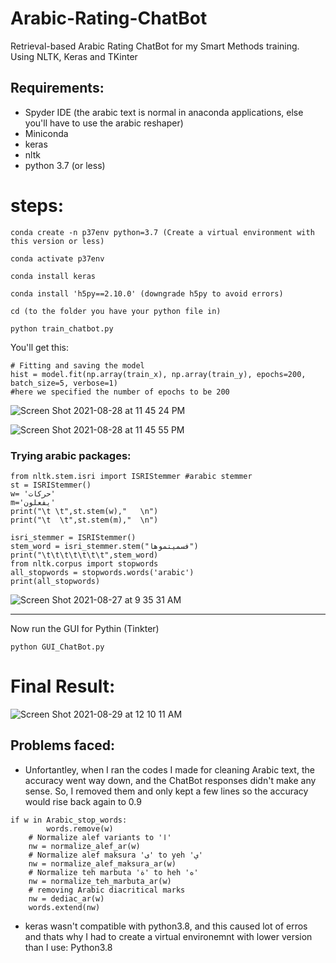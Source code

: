 # Arabic-Rating-ChatBot
Retrieval-based Arabic Rating ChatBot for my Smart Methods training. Using NLTK, Keras and TKinter 

## Requirements:
 - Spyder IDE (the arabic text is normal in anaconda applications, else you'll have to use the arabic reshaper)
 - Miniconda
 - keras 
 - nltk
 - python 3.7 (or less)


# steps:

```
conda create -n p37env python=3.7 (Create a virtual environment with this version or less)

conda activate p37env     

conda install keras 

conda install 'h5py==2.10.0' (downgrade h5py to avoid errors)

cd (to the folder you have your python file in)

python train_chatbot.py   
```
You'll get this:
```
# Fitting and saving the model 
hist = model.fit(np.array(train_x), np.array(train_y), epochs=200, batch_size=5, verbose=1) 
#here we specified the number of epochs to be 200
```
![Screen Shot 2021-08-28 at 11 45 24 PM](https://user-images.githubusercontent.com/53378171/131231310-749b10b9-3d1b-439e-869d-7debfe66e555.png)

![Screen Shot 2021-08-28 at 11 45 55 PM](https://user-images.githubusercontent.com/53378171/131231312-b1374308-1cb1-417f-bbf3-376c8d27bb7b.png)

### Trying arabic packages: 
```
from nltk.stem.isri import ISRIStemmer #arabic stemmer
st = ISRIStemmer()
w= 'حركات'
m='يفعلون'
print("\t \t",st.stem(w),"   \n")
print("\t  \t",st.stem(m),"  \n")

isri_stemmer = ISRIStemmer()
stem_word = isri_stemmer.stem("فسميتموها")
print("\t\t\t\t\t\t\t",stem_word)
from nltk.corpus import stopwords
all_stopwords = stopwords.words('arabic')
print(all_stopwords)
```
![Screen Shot 2021-08-27 at 9 35 31 AM](https://user-images.githubusercontent.com/53378171/131231438-dd15f9b2-acf9-4d87-9daa-49a3c5f74210.png)

--- 

Now run the GUI for Pythin (Tinkter)
```
python GUI_ChatBot.py
```
# Final Result:
![Screen Shot 2021-08-29 at 12 10 11 AM](https://user-images.githubusercontent.com/53378171/131231185-9a3d0a6c-93fe-4ed8-ae68-08b9d6e75c3e.png)

## Problems faced:

- Unfortantley, when I ran the codes I made for cleaning Arabic text, the accuracy went way down, and the ChatBot responses didn't make any sense. So, I removed them and only kept a few lines so the accuracy would rise back again to 0.9
```
if w in Arabic_stop_words:
        words.remove(w)
    # Normalize alef variants to 'ا'
    nw = normalize_alef_ar(w)
    # Normalize alef maksura 'ى' to yeh 'ي'
    nw = normalize_alef_maksura_ar(w)
    # Normalize teh marbuta 'ة' to heh 'ه'
    nw = normalize_teh_marbuta_ar(w)
    # removing Arabic diacritical marks
    nw = dediac_ar(w)
    words.extend(nw)
```
- keras wasn't compatible with python3.8, and this caused lot of erros and thats why I had to create a virtual environemnt with lower version than I use: Python3.8

